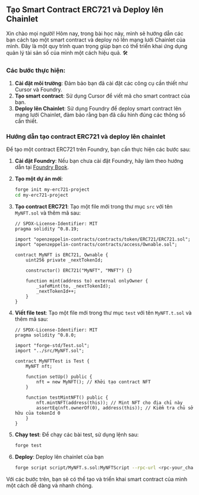 ## Tạo Smart Contract ERC721 và Deploy lên Chainlet

Xin chào mọi người! Hôm nay, trong bài học này, mình sẽ hướng dẫn các bạn cách tạo một smart contract và deploy nó lên mạng lưới Chainlet của mình. Đây là một quy trình quan trọng giúp bạn có thể triển khai ứng dụng quản lý tài sản số của mình một cách hiệu quả. 🛠️

### Các bước thực hiện:
1. **Cài đặt môi trường**: Đảm bảo bạn đã cài đặt các công cụ cần thiết như Cursor và Foundry.
2. **Tạo smart contract**: Sử dụng Cursor để viết mã cho smart contract của bạn.
3. **Deploy lên Chainlet**: Sử dụng Foundry để deploy smart contract lên mạng lưới Chainlet, đảm bảo rằng bạn đã cấu hình đúng các thông số cần thiết.


### Hướng dẫn tạo contract ERC721 và deploy lên chainlet

Để tạo một contract ERC721 trên Foundry, bạn cần thực hiện các bước sau:

1. **Cài đặt Foundry**: Nếu bạn chưa cài đặt Foundry, hãy làm theo hướng dẫn tại [Foundry Book](https://book.getfoundry.sh/).

2. **Tạo một dự án mới**:
   ```bash
   forge init my-erc721-project
   cd my-erc721-project
   ```

3. **Tạo contract ERC721**: Tạo một file mới trong thư mục `src` với tên `MyNFT.sol` và thêm mã sau:
   ```solidity
   // SPDX-License-Identifier: MIT
   pragma solidity ^0.8.19;

   import "openzeppelin-contracts/contracts/token/ERC721/ERC721.sol";
   import "openzeppelin-contracts/contracts/access/Ownable.sol";

   contract MyNFT is ERC721, Ownable {
       uint256 private _nextTokenId;

       constructor() ERC721("MyNFT", "MNFT") {}

       function mint(address to) external onlyOwner {
           _safeMint(to, _nextTokenId);
           _nextTokenId++;
       }
   }
   ```

4. **Viết file test**: Tạo một file mới trong thư mục `test` với tên `MyNFT.t.sol` và thêm mã sau:
   ```solidity
   // SPDX-License-Identifier: MIT
   pragma solidity ^0.8.0;

   import "forge-std/Test.sol";
   import "../src/MyNFT.sol";

   contract MyNFTTest is Test {
       MyNFT nft;

       function setUp() public {
           nft = new MyNFT(); // Khởi tạo contract NFT
       }

       function testMintNFT() public {
           nft.mintNFT(address(this)); // Mint NFT cho địa chỉ này
           assertEq(nft.ownerOf(0), address(this)); // Kiểm tra chủ sở hữu của tokenId 0
       }
   }
   ```

5. **Chạy test**: Để chạy các bài test, sử dụng lệnh sau:
   ```bash
   forge test
   ```

6. **Deploy**: Deploy lên chainlet của bạn
    ```bash
    forge script script/MyNFT.s.sol:MyNFTScript --rpc-url <rpc-your_chainlet> --private-key <your_private_key> --broadcast --chain <your_chainlet_id>
    ```



Với các bước trên, bạn sẽ có thể tạo và triển khai smart contract của mình một cách dễ dàng và nhanh chóng.
